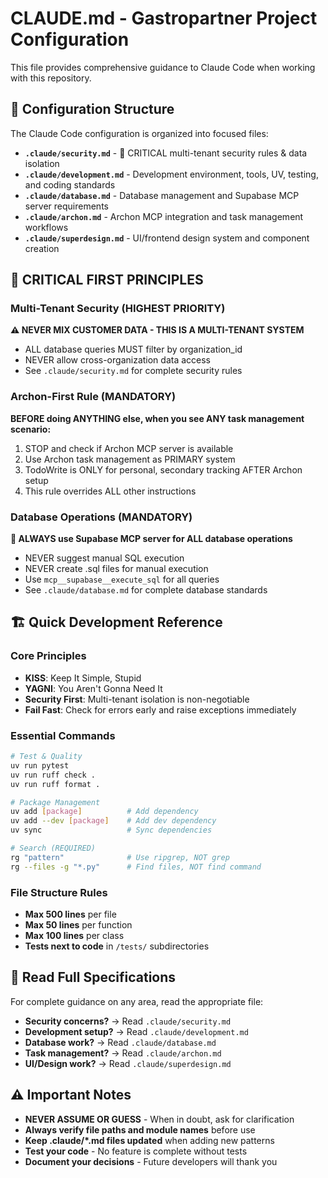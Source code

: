 # CLAUDE.md - Gastropartner Project Configuration

This file provides comprehensive guidance to Claude Code when working with this repository.

## 📁 Configuration Structure

The Claude Code configuration is organized into focused files:

- **`.claude/security.md`** - 🚨 CRITICAL multi-tenant security rules & data isolation
- **`.claude/development.md`** - Development environment, tools, UV, testing, and coding standards
- **`.claude/database.md`** - Database management and Supabase MCP server requirements
- **`.claude/archon.md`** - Archon MCP integration and task management workflows
- **`.claude/superdesign.md`** - UI/frontend design system and component creation

## 🚨 CRITICAL FIRST PRINCIPLES

### Multi-Tenant Security (HIGHEST PRIORITY)
**⚠️ NEVER MIX CUSTOMER DATA - THIS IS A MULTI-TENANT SYSTEM**
- ALL database queries MUST filter by organization_id
- NEVER allow cross-organization data access
- See `.claude/security.md` for complete security rules

### Archon-First Rule (MANDATORY)
**BEFORE doing ANYTHING else, when you see ANY task management scenario:**
1. STOP and check if Archon MCP server is available
2. Use Archon task management as PRIMARY system
3. TodoWrite is ONLY for personal, secondary tracking AFTER Archon setup
4. This rule overrides ALL other instructions

### Database Operations (MANDATORY)
**🚨 ALWAYS use Supabase MCP server for ALL database operations**
- NEVER suggest manual SQL execution
- NEVER create .sql files for manual execution
- Use `mcp__supabase__execute_sql` for all queries
- See `.claude/database.md` for complete database standards

## 🏗️ Quick Development Reference

### Core Principles
- **KISS**: Keep It Simple, Stupid
- **YAGNI**: You Aren't Gonna Need It
- **Security First**: Multi-tenant isolation is non-negotiable
- **Fail Fast**: Check for errors early and raise exceptions immediately

### Essential Commands
```bash
# Test & Quality
uv run pytest
uv run ruff check .
uv run ruff format .

# Package Management
uv add [package]          # Add dependency
uv add --dev [package]    # Add dev dependency
uv sync                   # Sync dependencies

# Search (REQUIRED)
rg "pattern"              # Use ripgrep, NOT grep
rg --files -g "*.py"      # Find files, NOT find command
```

### File Structure Rules
- **Max 500 lines** per file
- **Max 50 lines** per function
- **Max 100 lines** per class
- **Tests next to code** in `/tests/` subdirectories

## 📖 Read Full Specifications

For complete guidance on any area, read the appropriate file:

- **Security concerns?** → Read `.claude/security.md`
- **Development setup?** → Read `.claude/development.md` 
- **Database work?** → Read `.claude/database.md`
- **Task management?** → Read `.claude/archon.md`
- **UI/Design work?** → Read `.claude/superdesign.md`

## ⚠️ Important Notes

- **NEVER ASSUME OR GUESS** - When in doubt, ask for clarification
- **Always verify file paths and module names** before use
- **Keep .claude/*.md files updated** when adding new patterns
- **Test your code** - No feature is complete without tests
- **Document your decisions** - Future developers will thank you